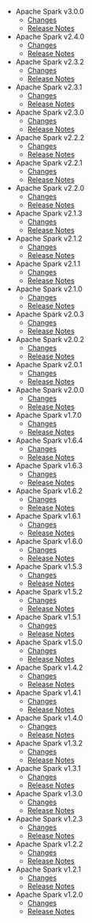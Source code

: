 
<!---
# Licensed to the Apache Software Foundation (ASF) under one
# or more contributor license agreements.  See the NOTICE file
# distributed with this work for additional information
# regarding copyright ownership.  The ASF licenses this file
# to you under the Apache License, Version 2.0 (the
# "License"); you may not use this file except in compliance
# with the License.  You may obtain a copy of the License at
#
#     http://www.apache.org/licenses/LICENSE-2.0
#
# Unless required by applicable law or agreed to in writing, software
# distributed under the License is distributed on an "AS IS" BASIS,
# WITHOUT WARRANTIES OR CONDITIONS OF ANY KIND, either express or implied.
# See the License for the specific language governing permissions and
# limitations under the License.
-->
* Apache Spark v3.0.0
    * [Changes](3.0.0/CHANGES.3.0.0.html)
    * [Release Notes](3.0.0/RELEASENOTES.3.0.0.html)
* Apache Spark v2.4.0
    * [Changes](2.4.0/CHANGES.2.4.0.html)
    * [Release Notes](2.4.0/RELEASENOTES.2.4.0.html)
* Apache Spark v2.3.2
    * [Changes](2.3.2/CHANGES.2.3.2.html)
    * [Release Notes](2.3.2/RELEASENOTES.2.3.2.html)
* Apache Spark v2.3.1
    * [Changes](2.3.1/CHANGES.2.3.1.html)
    * [Release Notes](2.3.1/RELEASENOTES.2.3.1.html)
* Apache Spark v2.3.0
    * [Changes](2.3.0/CHANGES.2.3.0.html)
    * [Release Notes](2.3.0/RELEASENOTES.2.3.0.html)
* Apache Spark v2.2.2
    * [Changes](2.2.2/CHANGES.2.2.2.html)
    * [Release Notes](2.2.2/RELEASENOTES.2.2.2.html)
* Apache Spark v2.2.1
    * [Changes](2.2.1/CHANGES.2.2.1.html)
    * [Release Notes](2.2.1/RELEASENOTES.2.2.1.html)
* Apache Spark v2.2.0
    * [Changes](2.2.0/CHANGES.2.2.0.html)
    * [Release Notes](2.2.0/RELEASENOTES.2.2.0.html)
* Apache Spark v2.1.3
    * [Changes](2.1.3/CHANGES.2.1.3.html)
    * [Release Notes](2.1.3/RELEASENOTES.2.1.3.html)
* Apache Spark v2.1.2
    * [Changes](2.1.2/CHANGES.2.1.2.html)
    * [Release Notes](2.1.2/RELEASENOTES.2.1.2.html)
* Apache Spark v2.1.1
    * [Changes](2.1.1/CHANGES.2.1.1.html)
    * [Release Notes](2.1.1/RELEASENOTES.2.1.1.html)
* Apache Spark v2.1.0
    * [Changes](2.1.0/CHANGES.2.1.0.html)
    * [Release Notes](2.1.0/RELEASENOTES.2.1.0.html)
* Apache Spark v2.0.3
    * [Changes](2.0.3/CHANGES.2.0.3.html)
    * [Release Notes](2.0.3/RELEASENOTES.2.0.3.html)
* Apache Spark v2.0.2
    * [Changes](2.0.2/CHANGES.2.0.2.html)
    * [Release Notes](2.0.2/RELEASENOTES.2.0.2.html)
* Apache Spark v2.0.1
    * [Changes](2.0.1/CHANGES.2.0.1.html)
    * [Release Notes](2.0.1/RELEASENOTES.2.0.1.html)
* Apache Spark v2.0.0
    * [Changes](2.0.0/CHANGES.2.0.0.html)
    * [Release Notes](2.0.0/RELEASENOTES.2.0.0.html)
* Apache Spark v1.7.0
    * [Changes](1.7.0/CHANGES.1.7.0.html)
    * [Release Notes](1.7.0/RELEASENOTES.1.7.0.html)
* Apache Spark v1.6.4
    * [Changes](1.6.4/CHANGES.1.6.4.html)
    * [Release Notes](1.6.4/RELEASENOTES.1.6.4.html)
* Apache Spark v1.6.3
    * [Changes](1.6.3/CHANGES.1.6.3.html)
    * [Release Notes](1.6.3/RELEASENOTES.1.6.3.html)
* Apache Spark v1.6.2
    * [Changes](1.6.2/CHANGES.1.6.2.html)
    * [Release Notes](1.6.2/RELEASENOTES.1.6.2.html)
* Apache Spark v1.6.1
    * [Changes](1.6.1/CHANGES.1.6.1.html)
    * [Release Notes](1.6.1/RELEASENOTES.1.6.1.html)
* Apache Spark v1.6.0
    * [Changes](1.6.0/CHANGES.1.6.0.html)
    * [Release Notes](1.6.0/RELEASENOTES.1.6.0.html)
* Apache Spark v1.5.3
    * [Changes](1.5.3/CHANGES.1.5.3.html)
    * [Release Notes](1.5.3/RELEASENOTES.1.5.3.html)
* Apache Spark v1.5.2
    * [Changes](1.5.2/CHANGES.1.5.2.html)
    * [Release Notes](1.5.2/RELEASENOTES.1.5.2.html)
* Apache Spark v1.5.1
    * [Changes](1.5.1/CHANGES.1.5.1.html)
    * [Release Notes](1.5.1/RELEASENOTES.1.5.1.html)
* Apache Spark v1.5.0
    * [Changes](1.5.0/CHANGES.1.5.0.html)
    * [Release Notes](1.5.0/RELEASENOTES.1.5.0.html)
* Apache Spark v1.4.2
    * [Changes](1.4.2/CHANGES.1.4.2.html)
    * [Release Notes](1.4.2/RELEASENOTES.1.4.2.html)
* Apache Spark v1.4.1
    * [Changes](1.4.1/CHANGES.1.4.1.html)
    * [Release Notes](1.4.1/RELEASENOTES.1.4.1.html)
* Apache Spark v1.4.0
    * [Changes](1.4.0/CHANGES.1.4.0.html)
    * [Release Notes](1.4.0/RELEASENOTES.1.4.0.html)
* Apache Spark v1.3.2
    * [Changes](1.3.2/CHANGES.1.3.2.html)
    * [Release Notes](1.3.2/RELEASENOTES.1.3.2.html)
* Apache Spark v1.3.1
    * [Changes](1.3.1/CHANGES.1.3.1.html)
    * [Release Notes](1.3.1/RELEASENOTES.1.3.1.html)
* Apache Spark v1.3.0
    * [Changes](1.3.0/CHANGES.1.3.0.html)
    * [Release Notes](1.3.0/RELEASENOTES.1.3.0.html)
* Apache Spark v1.2.3
    * [Changes](1.2.3/CHANGES.1.2.3.html)
    * [Release Notes](1.2.3/RELEASENOTES.1.2.3.html)
* Apache Spark v1.2.2
    * [Changes](1.2.2/CHANGES.1.2.2.html)
    * [Release Notes](1.2.2/RELEASENOTES.1.2.2.html)
* Apache Spark v1.2.1
    * [Changes](1.2.1/CHANGES.1.2.1.html)
    * [Release Notes](1.2.1/RELEASENOTES.1.2.1.html)
* Apache Spark v1.2.0
    * [Changes](1.2.0/CHANGES.1.2.0.html)
    * [Release Notes](1.2.0/RELEASENOTES.1.2.0.html)
